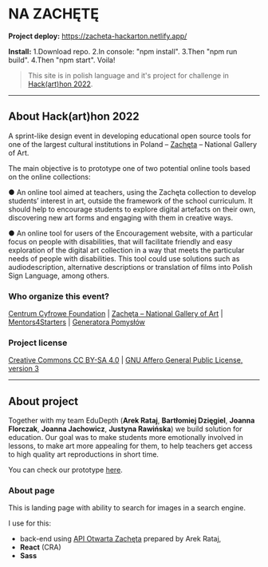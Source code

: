 # NA ZACHĘTĘ

**Project deploy:** https://zacheta-hackarton.netlify.app/

**Install:** 1.Download repo. 2.In console: "npm install". 3.Then "npm run build". 4.Then "npm start". Voila!

>This site is in polish language and it's project for challenge in [Hack(art)hon 2022](https://hackarthon.pl/). 

-----------------------------------------------------------------

## About Hack(art)hon 2022

A sprint-like design event in developing educational open source tools for one of the largest cultural institutions in Poland – [Zachęta](https://zacheta.art.pl/en/?setlang=1) – National Gallery of Art.

The main objective is to prototype one of two potential online tools based on the online collections:

● An online tool aimed at teachers, using the Zachęta collection to develop students’ interest in art, outside the framework of the school curriculum. It should help to encourage students to explore digital artefacts on their own, discovering new art forms and engaging with them in creative ways.

● An online tool for users of the Encouragement website, with a particular focus on people with disabilities, that will facilitate friendly and easy exploration of the digital art collection in a way that meets the particular needs of people with disabilities. This tool could use solutions such as audiodescription, alternative descriptions or translation of films into Polish Sign Language, among others.

### Who organize this event?
[Centrum Cyfrowe Foundation](https://centrumcyfrowe.pl/en/homepage/) | [Zachęta – National Gallery of Art](https://zacheta.art.pl/en/?setlang=1) | [Mentors4Starters](https://mentors4starters.pl/) | [Generatora Pomysłów](https://generatorpomyslow.pl/)

### Project license
[Creative Commons CC BY-SA 4.0](https://creativecommons.org/licenses/by-sa/4.0/) | [GNU Affero General Public License, version 3](https://www.gnu.org/licenses/agpl-3.0.en.html)

-----------------------------------------------------------------

## About project

Together with my team EduDepth (**Arek Rataj**, **Bartłomiej Dzięgiel**, **Joanna Florczak**, **Joanna Jachowicz**, **Justyna Rawińska**) we build solution for education. Our goal was to make students more emotionally involved in lessons, to make art more appealing for them, to help teachers get access to high quality art reproductions in short time. 

You can check our prototype [here](https://drive.google.com/file/d/1INO2CvB2Oz1WppX7-TFq4Mt_iyq3oys4/view?usp=sharing).

### About page

This is landing page with ability to search for images in a search engine. 

I use for this:
- back-end using [API Otwarta Zachęta](https://zacheta.art.pl/pl/popc) prepared by Arek Rataj,
- **React** (CRA)
- **Sass**
